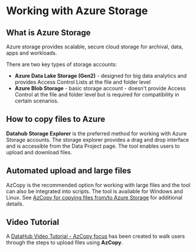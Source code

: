 # Working with Azure Storage

## What is Azure Storage

Azure storage provides scalable, secure cloud storage for archival, data, apps and workloads.

There are two key types of storage accounts:

- **Azure Data Lake Storage (Gen2)** - designed for big data analytics and provides Access Control Lists at the file and folder level
- **Azure Blob Storage** - basic storage account - doesn't provide Access Control at the file and folder level but is required for compatibility in certain scenarios.

## How to copy files to Azure

**Datahub Storage Explorer** is the preferred method for working with Azure Storage accounts. The storage explorer provides a drag and drop interface and is accessible from the Data Project page. The tool enables users to upload and download files.

## Automated upload and large files

AzCopy is the recommended option for working with large files and the tool can also be integrated into scripts. The tool is available for Windows and Linux. See [AzCopy for copying files from/to Azure Storage](Use-AzCopy-to-Interact-with-Azure-Storage-Account) for additional details.

## Video Tutorial

A [DataHub Video Tutorial - AzCopy focus](https://dhdemosand.blob.core.windows.net/datahub/Data%20Sharing%20Tutorial.mp4?sv=2020-10-02&st=2022-02-09T20%3A22%3A12Z&se=2023-02-10T20%3A22%3A00Z&sr=b&sp=r&sig=OeNPrxbhVMshileL39VKre%2FQBBYfUae5gz1M%2Fsyo3JY%3D) has been created to walk users through the steps to upload files using **AzCopy**.
